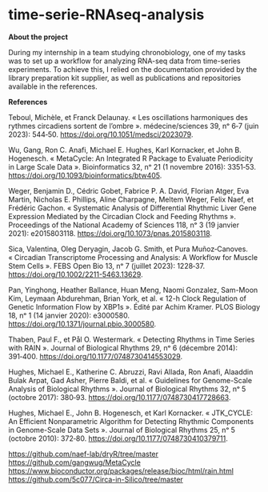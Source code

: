 # time-serie-RNAseq-analysis

**About the project**

During my internship in a team studying chronobiology, one of my tasks was to set up a workflow for analyzing RNA-seq data from time-series experiments. To achieve this, I relied on the documentation provided by the library preparation kit supplier, as well as publications and repositories available in the references.



**References** 

Teboul, Michèle, et Franck Delaunay. « Les oscillations harmoniques des rythmes circadiens sortent de l’ombre ». médecine/sciences 39, nᵒ 6‑7 (juin 2023): 544‑50. https://doi.org/10.1051/medsci/2023079.

Wu, Gang, Ron C. Anafi, Michael E. Hughes, Karl Kornacker, et John B. Hogenesch. « MetaCycle: An Integrated R Package to Evaluate Periodicity in Large Scale Data ». Bioinformatics 32, nᵒ 21 (1 novembre 2016): 3351‑53. https://doi.org/10.1093/bioinformatics/btw405.

Weger, Benjamin D., Cédric Gobet, Fabrice P. A. David, Florian Atger, Eva Martin, Nicholas E. Phillips, Aline Charpagne, Meltem Weger, Felix Naef, et Frédéric Gachon. « Systematic Analysis of Differential Rhythmic Liver Gene Expression Mediated by the Circadian Clock and Feeding Rhythms ». Proceedings of the National Academy of Sciences 118, nᵒ 3 (19 janvier 2021): e2015803118. https://doi.org/10.1073/pnas.2015803118.

Sica, Valentina, Oleg Deryagin, Jacob G. Smith, et Pura Muñoz‐Canoves. « Circadian Transcriptome Processing and Analysis: A Workflow for Muscle Stem Cells ». FEBS Open Bio 13, nᵒ 7 (juillet 2023): 1228‑37. https://doi.org/10.1002/2211-5463.13629.

Pan, Yinghong, Heather Ballance, Huan Meng, Naomi Gonzalez, Sam-Moon Kim, Leymaan Abdurehman, Brian York, et al. « 12-h Clock Regulation of Genetic Information Flow by XBP1s ». Édité par Achim Kramer. PLOS Biology 18, nᵒ 1 (14 janvier 2020): e3000580. https://doi.org/10.1371/journal.pbio.3000580.

Thaben, Paul F., et Pål O. Westermark. « Detecting Rhythms in Time Series with RAIN ». Journal of Biological Rhythms 29, nᵒ 6 (décembre 2014): 391‑400. https://doi.org/10.1177/0748730414553029.

Hughes, Michael E., Katherine C. Abruzzi, Ravi Allada, Ron Anafi, Alaaddin Bulak Arpat, Gad Asher, Pierre Baldi, et al. « Guidelines for Genome-Scale Analysis of Biological Rhythms ». Journal of Biological Rhythms 32, nᵒ 5 (octobre 2017): 380‑93. https://doi.org/10.1177/0748730417728663.

Hughes, Michael E., John B. Hogenesch, et Karl Kornacker. « JTK_CYCLE: An Efficient Nonparametric Algorithm for Detecting Rhythmic Components in Genome-Scale Data Sets ». Journal of Biological Rhythms 25, nᵒ 5 (octobre 2010): 372‑80. https://doi.org/10.1177/0748730410379711.


https://github.com/naef-lab/dryR/tree/master
https://github.com/gangwug/MetaCycle
https://www.bioconductor.org/packages/release/bioc/html/rain.html
https://github.com/5c077/Circa-in-Silico/tree/master

